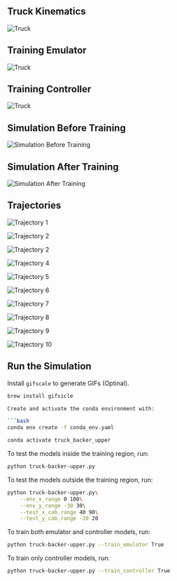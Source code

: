 ## Truck Kinematics 

![Truck](figures/truck-kinematics.png)

## Training Emulator 

![Truck](figures/emulator-training.png)

## Training Controller

![Truck](figures/controller-training.png)

## Simulation Before Training 

![Simulation Before Training](gifs/lesson-0-2025-06-01_02-22PM.gif)

## Simulation After Training

![Simulation After Training](gifs/lesson-10-2025-06-01_02-25PM.gif)


## Trajectories

![Trajectory 1](trajectories/lesson-10/trajectory-1.png)

![Trajectory 2](trajectories/lesson-10/trajectory-2.png)

![Trajectory 2](trajectories/lesson-10/trajectory-3.png)

![Trajectory 4](trajectories/lesson-10/trajectory-4.png)

![Trajectory 5](trajectories/lesson-10/trajectory-5.png)

![Trajectory 6](trajectories/lesson-10/trajectory-6.png)

![Trajectory 7](trajectories/lesson-10/trajectory-7.png)

![Trajectory 8](trajectories/lesson-10/trajectory-8.png)

![Trajectory 9](trajectories/lesson-10/trajectory-9.png)

![Trajectory 10](trajectories/lesson-10/trajectory-10.png)

## Run the Simulation

Install `gifscale` to generate GIFs (Optinal). 

```bash
brew install gifsicle

Create and activate the conda environment with:

```bash
conda env create -f conda_env.yaml
``` 

```bash
conda activate truck_backer_upper
```

To test the models inside the training region, run:

```bash
python truck-backer-upper.py
```
To test the models outside the training region, run:

```bash
python truck-backer-upper.py\
    --env_x_range 0 100\
    --env_y_range -30 30\
    --test_x_cab_range 40 90\
    --test_y_cab_range -20 20
```

To train both emulator and controller models, run:

```bash
python truck-backer-upper.py --train_emulator True 
```

To train only controller models, run:

```bash
python truck-backer-upper.py --train_controller True 
```
